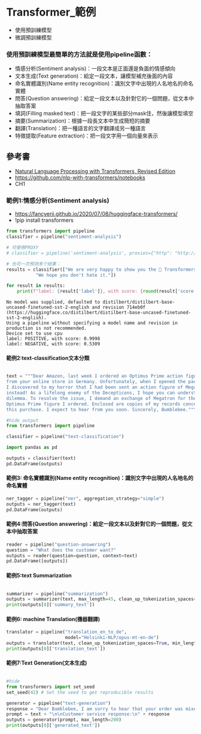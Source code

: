 # Transformer_範例
- 使用預訓練模型
- 微調預訓練模型

### 使用預訓練模型最簡單的方法就是使用pipeline函數：
- 情感分析(Sentiment analysis)：一段文本是正面還是負面的情感傾向
- 文本生成(Text generation)：給定一段文本，讓模型補充後面的內容
- 命名實體識別(Name entity recognition)：識別文字中出現的人名地名的命名實體
- 問答(Question answering)：給定一段文本以及針對它的一個問題，從文本中抽取答案
- 填詞(Filling masked text)：把一段文字的某些部分mask住，然後讓模型填空
- 摘要(Summarization)：根據一段長文本中生成簡短的摘要
- 翻譯(Translation)：把一種語言的文字翻譯成另一種語言
- 特徵提取(Feature extraction)：把一段文字用一個向量來表示

## 參考書
- [Natural Language Processing with Transformers, Revised Edition](https://learning.oreilly.com/library/view/natural-language-processing/9781098136789/)
- https://github.com/nlp-with-transformers/notebooks
- CH1

### 範例1:情感分析(Sentiment analysis)
- https://fancyerii.github.io/2020/07/08/huggingface-transformers/
- !pip install transformers
```PYTHON
from transformers import pipeline
classifier = pipeline("sentiment-analysis")

# 可使用PROXY
# classifier = pipeline('sentiment-analysis', proxies={"http": "http://localhost:1080"})

# 也可一次预测多个结果：
results = classifier(["We are very happy to show you the 🤗 Transformers library.",
           "We hope you don't hate it."])

for result in results:
    print(f"label: {result['label']}, with score: {round(result['score'], 4)}")
```
```
No model was supplied, defaulted to distilbert/distilbert-base-uncased-finetuned-sst-2-english and revision 714eb0f (https://huggingface.co/distilbert/distilbert-base-uncased-finetuned-sst-2-english).
Using a pipeline without specifying a model name and revision in production is not recommended.
Device set to use cpu
label: POSITIVE, with score: 0.9998
label: NEGATIVE, with score: 0.5309
```
#### 範例2:text-classification文本分類

```python

text = """Dear Amazon, last week I ordered an Optimus Prime action figure \
from your online store in Germany. Unfortunately, when I opened the package, \
I discovered to my horror that I had been sent an action figure of Megatron \
instead! As a lifelong enemy of the Decepticons, I hope you can understand my \
dilemma. To resolve the issue, I demand an exchange of Megatron for the \
Optimus Prime figure I ordered. Enclosed are copies of my records concerning \
this purchase. I expect to hear from you soon. Sincerely, Bumblebee."""

#hide_output
from transformers import pipeline

classifier = pipeline("text-classification")

import pandas as pd

outputs = classifier(text)
pd.DataFrame(outputs)  
```

#### 範例3: 命名實體識別(Name entity recognition)：識別文字中出現的人名地名的命名實體
```python
ner_tagger = pipeline("ner", aggregation_strategy="simple")
outputs = ner_tagger(text)
pd.DataFrame(outputs)    
```


#### 範例4:問答(Question answering)：給定一段文本以及針對它的一個問題，從文本中抽取答案
```python
reader = pipeline("question-answering")
question = "What does the customer want?"
outputs = reader(question=question, context=text)
pd.DataFrame([outputs])    
```


#### 範例5:text Summarization
```python

summarizer = pipeline("summarization")
outputs = summarizer(text, max_length=45, clean_up_tokenization_spaces=True)
print(outputs[0]['summary_text'])
```


#### 範例6: machine Translation(機器翻譯)
```python
translator = pipeline("translation_en_to_de", 
                      model="Helsinki-NLP/opus-mt-en-de")
outputs = translator(text, clean_up_tokenization_spaces=True, min_length=100)
print(outputs[0]['translation_text'])
```

#### 範例7:Text Generation(文本生成)
```python

#hide
from transformers import set_seed
set_seed(42) # Set the seed to get reproducible results

generator = pipeline("text-generation")
response = "Dear Bumblebee, I am sorry to hear that your order was mixed up."
prompt = text + "\n\nCustomer service response:\n" + response
outputs = generator(prompt, max_length=200)
print(outputs[0]['generated_text'])
```


